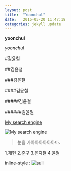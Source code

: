 ```yaml
---
layout: post
title:  "Yoonchul"
date:   2015-05-20 11:47:18
categories: jekyll update
---
```

**yoonchul**

*yoonchul*

#김윤철

##김윤철

###김윤철

####김윤철

#####김윤철

######김윤철

[My search engine](https://www.google.co.kr)


![My search engine](https://www.google.co.kr)

> 눈을 가아아아아아아마.


1.재현
2.준구
3.은지철
4.윤철

inline-style :
![suli](http://tv03.search.naver.net/thm?size=120x150&quality=9&q=http://sstatic.naver.net/people/103/201307291410586501.jpg)

